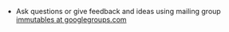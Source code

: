 
* Ask questions or give feedback and ideas using mailing group
  [immutables at googlegroups.com](https://groups.google.com/forum/#!forum/immutables)
